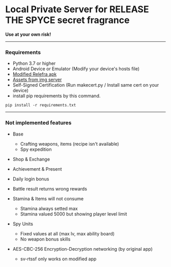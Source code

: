 # Local Private Server for RELEASE THE SPYCE secret fragrance

**Use at your own risk!**

---

### Requirements

- Python 3.7 or higher
- Android Device or Emulator (Modify your device's hosts file)
- [Modified Relefra apk](https://mega.nz/file/wYdkTRYJ#VUIetZRGFw6Jhiy5wk806TDktzzOO2FTtgpt8N8OAws)
- [Assets from img server](https://mega.nz/file/FRUQlI5b#yT4nrN9t6P-5mDsD3cJXRp0s3oOZSlFMrhn1lScUwrE)
- Self-Signed Certification (Run makecert.py / Install same cert on your device)
- install pip requirements by this command. 
```
pip install -r requirements.txt
```

---

### Not implemented features

- Base
  + Crafting weapons, items (recipe isn't available)
  + Spy expedition

- Shop & Exchange

- Achievement & Present

- Daily login bonus

- Battle result returns wrong rewards

- Stamina & Items will not consume
  + Stamina always setted max
  + Stamina valued 5000 but showing player level limit

- Spy Units
  + Fixed values at all (max lv, max ability board)
  + No weapon bonus skills
  
- AES-CBC-256 Encryption-Decryption networking (by original app)
  + sv-rtssf only works on modified app  
